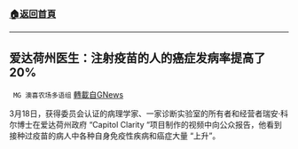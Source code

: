###  [:house:返回首頁](https://github.com/ourhimalayas/txt)
---


## 爱达荷州医生：注射疫苗的人的癌症发病率提高了20%
` MG 澳喜农场多语组` [轉載自GNews](https://gnews.org/zh-hans/1552579/)

3月18日，获得委员会认证的病理学家、一家诊断实验室的所有者和经营者瑞安·科尔博士在爱达荷州政府 “Capitol Clarity “项目制作的视频中向公众报告，他看到接种过疫苗的病人中各种自身免疫性疾病和癌症大量 “上升”。
